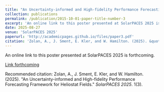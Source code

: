 ```yaml
---
title: "An Uncertainty-informed and High-fidelity Performance Forecasting Framework for Heliostat Fields"
collection: publications
permalink: /publication/2015-10-01-paper-title-number-3
excerpt: 'An online link to this poster presented at SolarPACES 2025 is forthcoming.'
date: 2025-08-27
venue: 'SolarPACES 2025'
paperurl: 'http://academicpages.github.io/files/paper3.pdf'
citation: 'Zolan, A., J. Sment, E. Kler, and W. Hamilton. (2025). &quot;An Uncertainty-informed and High-fidelity Performance Forecasting Framework for Heliostat Fields.&quot; <i>SolarPACES 2025</i>. 1(3).'
---
```

An online link to this poster presented at SolarPACES 2025 is forthcoming.

[Link forthcoming](http://academicpages.github.io/files/paper3.pdf)

Recommended citation: Zolan, A., J. Sment, E. Kler, and W. Hamilton. (2025). "An Uncertainty-informed and High-fidelity Performance Forecasting Framework for Heliostat Fields." <i>SolarPACES 2025</i>. 1(3).
